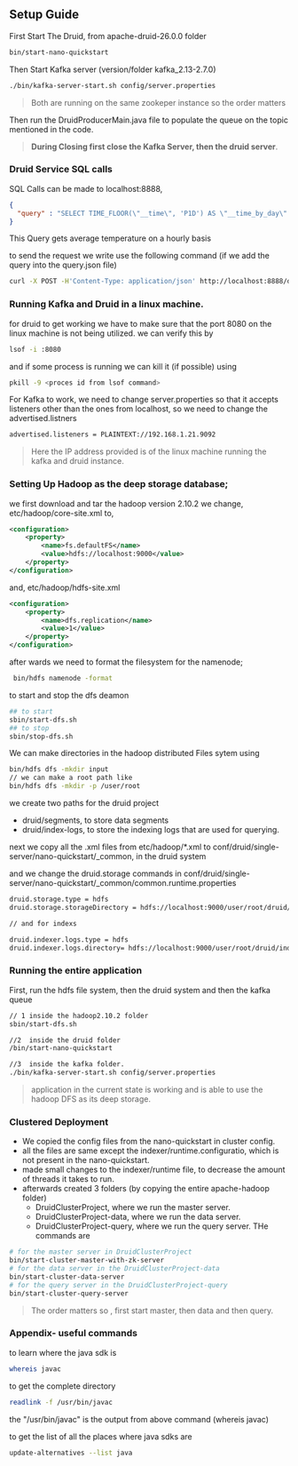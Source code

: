 ## Setup Guide
First Start The Druid, from apache-druid-26.0.0 folder

```bash
bin/start-nano-quickstart
```
Then Start Kafka server (version/folder kafka_2.13-2.7.0)

```bash
./bin/kafka-server-start.sh config/server.properties
```
> Both are running on the same zookeper instance so the order matters

Then run the DruidProducerMain.java file to populate the queue on the topic mentioned in the code. 

> **During Closing first close the Kafka Server, then the druid server**.

### Druid Service SQL calls
SQL Calls can be made to localhost:8888,

```json
{
  "query" : "SELECT TIME_FLOOR(\"__time\", 'P1D') AS \"__time_by_day\" , AVG(\"tempValue\") AS \"avg_tempValue\" FROM \"test1\" GROUP BY 1 ORDER BY 2 DESC"
}
```
This Query gets average temperature on a hourly basis

to send the request we write use the following command (if we add the query into the query.json file)

```bash
curl -X POST -H'Content-Type: application/json' http://localhost:8888/druid/v2/sql/ -d @query.json
```

### Running Kafka and Druid in a linux machine.
for druid to get working we have to make sure that the port 8080 on the linux machine is not being utilized. we can verify this by

```bash
lsof -i :8080
```
and if some process is running we can kill it (if possible) using 

```bash
pkill -9 <proces id from lsof command>
```

For Kafka to work, we need to change server.properties so that it accepts listeners other than the ones from localhost, so we need to change the advertised.listners

```bash
advertised.listeners = PLAINTEXT://192.168.1.21.9092
```
> Here the IP address provided is of the linux machine running the kafka and druid instance.



### Setting Up Hadoop as the deep storage database;

we first download and tar the hadoop version 2.10.2
we change, etc/hadoop/core-site.xml to,

```xml
<configuration>
    <property>
        <name>fs.defaultFS</name>
        <value>hdfs://localhost:9000</value>
    </property>
</configuration>
```
and, etc/hadoop/hdfs-site.xml

```xml
<configuration>
    <property>
        <name>dfs.replication</name>
        <value>1</value>
    </property>
</configuration>
```

after wards we need to format the filesystem for the namenode;

```bash
 bin/hdfs namenode -format
```

to start and stop the dfs deamon

```bash
## to start
sbin/start-dfs.sh
## to stop
sbin/stop-dfs.sh
```
We can make directories in the hadoop distributed Files sytem using

```bash
bin/hdfs dfs -mkdir input
// we can make a root path like
bin/hdfs dfs -mkdir -p /user/root
```
we create two paths for the druid project
- druid/segments, to store data segments
- druid/index-logs, to store the indexing logs that are used for querying.

next we copy all the .xml files from
etc/hadoop/*.xml to conf/druid/single-server/nano-quickstart/_common, in the druid system

and we change the druid.storage commands in conf/druid/single-server/nano-quickstart/_common/common.runtime.properties

```bash
druid.storage.type = hdfs
druid.storage.storageDirectory = hdfs://localhost:9000/user/root/druid/segments

// and for indexs

druid.indexer.logs.type = hdfs
druid.indexer.logs.directory= hdfs://localhost:9000/user/root/druid/index-logs
```
### Running the entire application

First, run the hdfs file system, then the druid system and then the kafka queue

```bash
// 1 inside the hadoop2.10.2 folder
sbin/start-dfs.sh

//2  inside the druid folder
/bin/start-nano-quickstart

//3  inside the kafka folder.
./bin/kafka-server-start.sh config/server.properties
```

> application in the current state is working and is able to use the hadoop DFS as its deep storage.
 
### Clustered Deployment

* We copied the config files from the nano-quickstart in cluster config.
*  all the files are same except the indexer/runtime.configuratio, which is not present in the nano-quickstart.
*  made small changes to the indexer/runtime file, to decrease the amount of threads it takes to run.
*  afterwards created 3 folders (by copying the entire apache-hadoop folder)
	* DruidClusterProject,  where we run the master server.
	* DruidClusterProject-data, where we run the data server.
	* DruidClusterProject-query, where we run the query server.
THe commands are

```bash
# for the master server in DruidClusterProject
bin/start-cluster-master-with-zk-server
# for the data server in the DruidClusterProject-data
bin/start-cluster-data-server
# for the query server in the DruidClusterProject-query
bin/start-cluster-query-server
```
> The order matters so , first start master, then data and then query.

### Appendix- useful commands

to learn where the java sdk is 

```bash
whereis javac
```

to get the complete directory

```bash
readlink -f /usr/bin/javac
```
the "/usr/bin/javac" is the output from above command (whereis javac)

to get the list of all the places where java sdks are 

```bash
update-alternatives --list java
```





